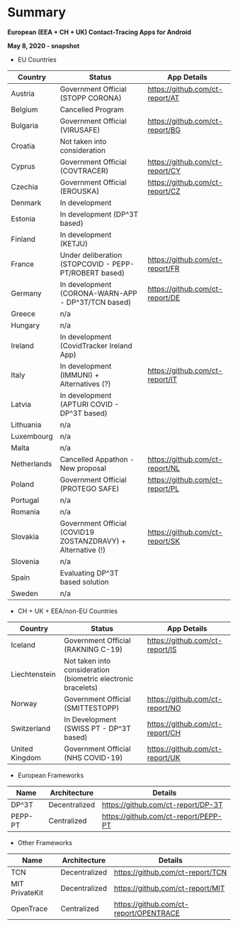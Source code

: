 # Summary

**European (EEA + CH + UK) Contact-Tracing Apps for Android**

**May 8, 2020 - snapshot**

- EU Countries

Country | Status | App Details
--------|--------|------------
Austria | Government Official (STOPP CORONA) | https://github.com/ct-report/AT
Belgium | Cancelled Program |
Bulgaria | Government Official (VIRUSAFE) | https://github.com/ct-report/BG
Croatia | Not taken into consideration |
Cyprus | Government Official (COVTRACER) | https://github.com/ct-report/CY
Czechia | Government Official (EROUSKA) | https://github.com/ct-report/CZ
Denmark | In development |
Estonia | In development (DP^3T based) |
Finland | In development (KETJU) |
France | Under deliberation (STOPCOVID - PEPP-PT/ROBERT based) | https://github.com/ct-report/FR
Germany | In development (CORONA-WARN-APP - DP^3T/TCN based) | https://github.com/ct-report/DE
Greece | n/a |
Hungary | n/a |
Ireland | In development (CovidTracker Ireland App) |
Italy | In development (IMMUNI) + Alternatives (?) | https://github.com/ct-report/IT
Latvia | In development (APTURI COVID - DP^3T based) |
Lithuania | n/a |
Luxembourg | n/a |
Malta | n/a |
Netherlands | Cancelled Appathon - New proposal | https://github.com/ct-report/NL
Poland | Government Official (PROTEGO SAFE) | https://github.com/ct-report/PL
Portugal | n/a |
Romania | n/a |
Slovakia | Government Official (COVID19 ZOSTANZDRAVY) + Alternative (!) | https://github.com/ct-report/SK
Slovenia | n/a |
Spain | Evaluating DP^3T based solution |
Sweden | n/a |

- CH + UK + EEA/non-EU Countries

Country | Status | App Details
--------|--------|------------
Iceland | Government Official (RAKNING C-19) | https://github.com/ct-report/IS
Liechtenstein | Not taken into consideration (biometric electronic bracelets) |
Norway | Government Official (SMITTESTOPP)| https://github.com/ct-report/NO
Switzerland | In Development (SWISS PT - DP^3T based) | https://github.com/ct-report/CH
United Kingdom | Government Official (NHS COVID-19) | https://github.com/ct-report/UK

- European Frameworks

Name | Architecture | Details
-----|--------------|--------
DP^3T | Decentralized | https://github.com/ct-report/DP-3T
PEPP-PT | Centralized | https://github.com/ct-report/PEPP-PT

- Other Frameworks

Name | Architecture | Details
-----|--------------|--------
TCN | Decentralized | https://github.com/ct-report/TCN
MIT PrivateKit | Decentralized | https://github.com/ct-report/MIT
OpenTrace | Centralized | https://github.com/ct-report/OPENTRACE
